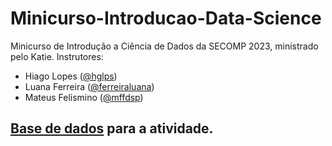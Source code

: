 # Minicurso-Introducao-Data-Science
Minicurso de Introdução a Ciência de Dados da SECOMP 2023, ministrado pelo Katie.
Instrutores:
* Hiago Lopes ([@hglps](https://github.com/hglps))
* Luana Ferreira ([@ferreiraluana](https://github.com/ferreiraluana))
* Mateus Felismino ([@mffdsp](https://github.com/mffdsp))

## [Base de dados](https://github.com/hglps/Minicurso-Introducao-Data-Science/blob/main/data.csv) para a atividade.
